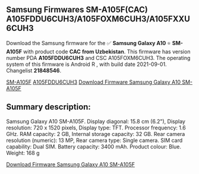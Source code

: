 <h2>Samsung Firmwares SM-A105F(CAC) A105FDDU6CUH3/A105FOXM6CUH3/A105FXXU6CUH3</h2>
Download the Samsung firmware for the ✅ <strong>Samsung Galaxy A10 </strong> ⭐ <strong>SM-A105F</strong> with product code <strong>CAC</strong> <strong> from Uzbekistan</strong>. This firmware has version number PDA <strong>A105FDDU6CUH3</strong> and CSC A105FOXM6CUH3. The operating system of this firmware is Android R , with build date 2021-09-01. Changelist <strong>21848546</strong>.


[SM-A105F](https://samfirm.shop/samsung/model/SM-A105F)
[A105FDDU6CUH3](https://samfirm.shop/samsung/pda/A105FDDU6CUH3)
[Download Firmware Samsung Galaxy A10 SM-A105F](https://samfirm.shop/samsung/firmware/451738)
<h2>Summary description:</h2>
<p>Samsung Galaxy A10 SM-A105F. Display diagonal: 15.8 cm (6.2"), Display resolution: 720 x 1520 pixels, Display type: TFT. Processor frequency: 1.6 GHz. RAM capacity: 2 GB, Internal storage capacity: 32 GB. Rear camera resolution (numeric): 13 MP, Rear camera type: Single camera. SIM card capability: Dual SIM. Battery capacity: 3400 mAh. Product colour: Blue. Weight: 168 g</p>


[Download Firmware Samsung Galaxy A10 SM-A105F](https://samfirm.shop/samsung/firmware/451738)
